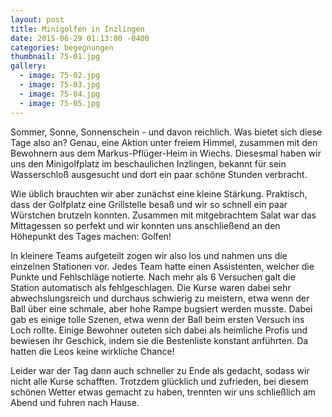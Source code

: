 ```yaml
---
layout: post
title: Minigolfen in Inzlingen
date: 2015-06-29 01:13:00 -0400
categories: begegnungen
thumbnail: 75-01.jpg
gallery:
  - image: 75-02.jpg
  - image: 75-03.jpg
  - image: 75-04.jpg
  - image: 75-05.jpg
---
```

Sommer, Sonne, Sonnenschein - und davon reichlich. Was bietet sich diese Tage also an? Genau, eine Aktion unter freiem Himmel, zusammen mit den Bewohnern aus dem Markus-Pflüger-Heim in Wiechs. Diesesmal haben wir uns den Minigolfplatz im beschaulichen Inzlingen, bekannt für sein Wasserschloß ausgesucht und dort ein paar schöne Stunden verbracht.

Wie üblich brauchten wir aber zunächst eine kleine Stärkung. Praktisch, dass der Golfplatz eine Grillstelle besaß und wir so schnell ein paar Würstchen brutzeln konnten. Zusammen mit mitgebrachtem Salat war das Mittagessen so perfekt und wir konnten uns anschließend an den Höhepunkt des Tages machen: Golfen!

In kleinere Teams aufgeteilt zogen wir also los und nahmen uns die einzelnen Stationen vor. Jedes Team hatte einen Assistenten, welcher die Punkte und Fehlschläge notierte. Nach mehr als 6 Versuchen galt die Station automatisch als fehlgeschlagen. Die Kurse waren dabei sehr abwechslungsreich und durchaus schwierig zu meistern, etwa wenn der Ball über eine schmale, aber hohe Rampe bugsiert werden musste. Dabei gab es einige tolle Szenen, etwa wenn der Ball beim ersten Versuch ins Loch rollte. Einige Bewohner outeten sich dabei als heimliche Profis und bewiesen ihr Geschick, indem sie die Bestenliste konstant anführten. Da hatten die Leos keine wirkliche Chance!

Leider war der Tag dann auch schneller zu Ende als gedacht, sodass wir nicht alle Kurse schafften. Trotzdem glücklich und zufrieden, bei diesem schönen Wetter etwas gemacht zu haben, trennten wir uns schließlich am Abend und fuhren nach Hause.